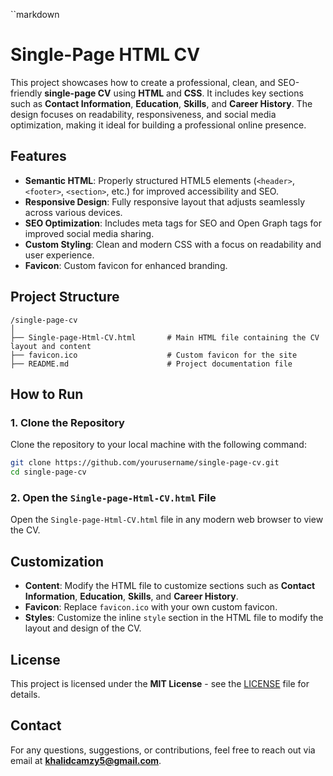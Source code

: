 ``markdown
# Single-Page HTML CV

This project showcases how to create a professional, clean, and SEO-friendly **single-page CV** using **HTML** and **CSS**. It includes key sections such as **Contact Information**, **Education**, **Skills**, and **Career History**. The design focuses on readability, responsiveness, and social media optimization, making it ideal for building a professional online presence.

## Features

- **Semantic HTML**: Properly structured HTML5 elements (`<header>`, `<footer>`, `<section>`, etc.) for improved accessibility and SEO.
- **Responsive Design**: Fully responsive layout that adjusts seamlessly across various devices.
- **SEO Optimization**: Includes meta tags for SEO and Open Graph tags for improved social media sharing.
- **Custom Styling**: Clean and modern CSS with a focus on readability and user experience.
- **Favicon**: Custom favicon for enhanced branding.

## Project Structure

```
/single-page-cv
│
├── Single-page-Html-CV.html       # Main HTML file containing the CV layout and content
├── favicon.ico                    # Custom favicon for the site
├── README.md                      # Project documentation file
```

## How to Run

### 1. Clone the Repository

Clone the repository to your local machine with the following command:

```bash
git clone https://github.com/yourusername/single-page-cv.git
cd single-page-cv
```

### 2. Open the `Single-page-Html-CV.html` File

Open the `Single-page-Html-CV.html` file in any modern web browser to view the CV.

## Customization

- **Content**: Modify the HTML file to customize sections such as **Contact Information**, **Education**, **Skills**, and **Career History**.
- **Favicon**: Replace `favicon.ico` with your own custom favicon.
- **Styles**: Customize the inline `style` section in the HTML file to modify the layout and design of the CV.

## License

This project is licensed under the **MIT License** - see the [LICENSE](LICENSE) file for details.

## Contact

For any questions, suggestions, or contributions, feel free to reach out via email at **khalidcamzy5@gmail.com**.
